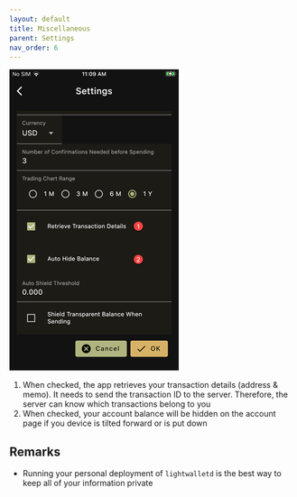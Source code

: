 ```yaml
---
layout: default
title: Miscellaneous
parent: Settings
nav_order: 6
---
```


![Misc](img/IMG_0100_2.PNG)

1. When checked, the app retrieves your transaction details (address & memo).
It needs to send the transaction ID to the server. Therefore, the server
can know which transactions belong to you
2. When checked, your account balance will be hidden on the account page if 
you device is tilted forward or is put down

## Remarks

- Running your personal deployment of `lightwalletd` is the best way to keep
all of your information private

